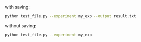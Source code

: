 

with saving:

```bash
python test_file.py --experiment my_exp --output result.txt
```

without saving:

```bash
python test_file.py --experiment my_exp
```


